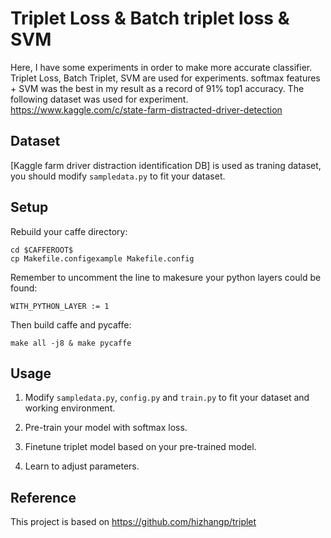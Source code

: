 # Triplet Loss & Batch triplet loss & SVM
Here, I have some experiments in order to make more accurate classifier. Triplet Loss, Batch Triplet, SVM are used for experiments. softmax features + SVM was the best in my result as a record of 91% top1 accuracy.
The following dataset was used for experiment.
https://www.kaggle.com/c/state-farm-distracted-driver-detection

## Dataset

[Kaggle farm driver distraction identification DB] is used as traning dataset, you should modify `sampledata.py` to fit your dataset.

## Setup

Rebuild your caffe directory:

	cd $CAFFEROOT$
	cp Makefile.configexample Makefile.config

Remember to uncomment the line to makesure your python layers could be found:

	WITH_PYTHON_LAYER := 1

Then build caffe and pycaffe:

	make all -j8 & make pycaffe

## Usage

1. Modify `sampledata.py`, `config.py` and `train.py` to fit your dataset and working environment.

2. Pre-train your model with softmax loss.

3. Finetune triplet model based on your pre-trained model.

4. Learn to adjust parameters.

## Reference
This project is based on https://github.com/hizhangp/triplet
